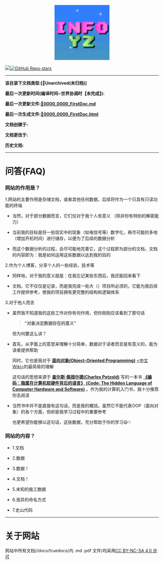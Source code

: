<div align="center">
<img src="/images/icons/icon.png" width="180">
</div>

[![](https://img.shields.io/badge/build-passing-blue.svg?style=flat-square)]()[![GitHub Repo stars](https://img.shields.io/github/stars/Yz0012/Yz0012.github.io?style=flat-square)]()


***

**该目录下文档类型:[🌲Unarchived(未归档)]**

**最后一次更新时间(编译时间~世界协调时【未完成】):<p id="current-time"></p>**
<script>document.getElementById("current-time").innerText = (new Date()).toUTCString();</script>

**最后一次更新文件:[📮0000_0000_FirstDoc.md](/docs/mdDoc/0000_0000_FirstDoc.md)**

**最后一次生成文件:[📮0000_0000_FirstDoc.html](/docs/htmlDoc/html_unarchived/0000_0000_FirstDoc.html)**

**文档创建于:**

**文档更改于:**

**历史文档:**

***

# 问答(FAQ)

### 网站的作用是？

1.网站的主要作用是存储文档，或者其他任何数据，后续将作为一个只具有只读功能的终端

 - 当然，对于部分数据而言，它们仅对于我个人有意义 （除非你有特别的解密能力）

 - 当前我的目标是将一些现实中的现象（如电信号等）数字化，再尽可能的多地（增加开机时间）进行储存，以便为了后续的数据分析

 - 而这个数据分析的过程，会尽可能地完善它，这个过程即为部分的文档，文档的内容即为：我是如何运用这些数据以达到我的目的

2.作为个人博客，分享个人的一些经验，技术等

 - 同样地，对于我的意义就是：在我忘记某些东西后，我还能回来看下

 - 文档，它不仅仅是记录，而是我完成一些大（）项目所必须的，它能为我后续工作提供参考，使我的项目拥有更完整的结构和逻辑体系

3.对于他人而言

 - 虽然我不知道我的这些工作对你有何作用，但你刚刚应该看到了那句话

   > **“对象决定数据存在的意义”**

   但为何要这么讲？

 - 首先，从字面上的意思来理解十分简单，数据对于读者而言是有意义的，能为读者提供帮助

   同时，它也是我对于 [**面向对象(Object-Oriented Programming)**](https://en.wikipedia.org/wiki/Object-oriented_programming "英文Wiki") [<中文Wiki>](https://zh.wikipedia.org/wiki/面向对象程序设计 "中文Wiki")的最简易的理解

   这句话的思想来源于 [**查尔斯·佩措尔德(Charles Petzold)**](https://en.wikipedia.org/wiki/Charles_Petzold "英文Wiki") 写的一本书 [**《编码：隐匿在计算机软硬件背后的语言》 (Code: The Hidden Language of Computer Hardware and Software)**](https://en.wikipedia.org/wiki/Code:_The_Hidden_Language_of_Computer_Hardware_and_Software "英文Wiki") 。作为我的计算机入门书，我十分推荐你去阅读

 - 当然书中并不是直接有这句话，而是我的概括。虽然它不能代表OOP（面向对象）的各个方面，但却是我学习过程中的重要参考

   也更希望你能够以这句话，这些数据，充分帮助于你的学习😃✨

### 网站的内容？

- 1.文档

- 2.数据

- 3.数据！

- 4.文档！

- 5.未知的施工数据

- 6.诡异的命名方式

- 7.史山代码

***

# 关于网站
网站中所有文档(/docs/truedocs/内 .md .pdf 文件)均采用[CC BY-NC-SA 4.0 许可](https://creativecommons.org/licenses/by-nc/4.0/legalcode.txt)

